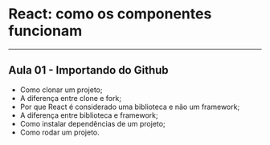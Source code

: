 # React: como os componentes funcionam

---

## Aula 01 - Importando do Github
<ul>
  <li>Como clonar um projeto;</li>
  <li>A diferença entre clone e fork;</li>
  <li>Por que React é considerado uma biblioteca e não um framework;</li>
  <li>A diferença entre biblioteca e framework;</li>
  <li>Como instalar dependências de um projeto;</li>
  <li>Como rodar um projeto.</li>
</ul>
